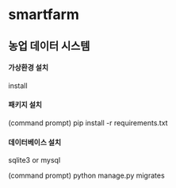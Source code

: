 # smartfarm
농업 데이터 시스템
---------------------
#### 가상환경 설치
install

#### 패키지 설치
(command prompt)
pip install -r requirements.txt

#### 데이터베이스 설치
sqlite3 or mysql

(command prompt)
python manage.py migrates




